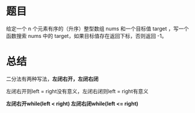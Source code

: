# 题目
给定一个 n 个元素有序的（升序）整型数组 nums 和一个目标值 target  ，写一个函数搜索 nums 中的 target，如果目标值存在返回下标，否则返回 -1。
# 总结
二分法有两种写法，**左闭右开，左闭右闭**

左闭右开则left = right没有意义，左闭右闭则left = right有意义

**左闭右开while(left < right) 左闭右闭while(left <= right)**